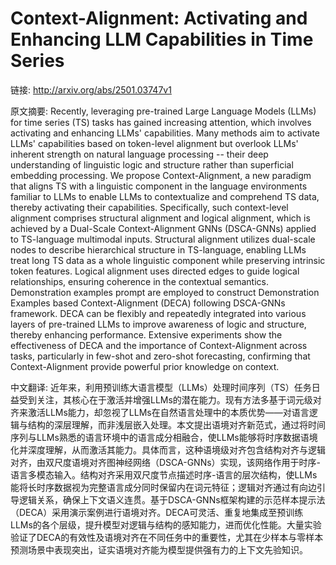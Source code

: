 # Context-Alignment: Activating and Enhancing LLM Capabilities in Time Series

链接: http://arxiv.org/abs/2501.03747v1

原文摘要:
Recently, leveraging pre-trained Large Language Models (LLMs) for time series
(TS) tasks has gained increasing attention, which involves activating and
enhancing LLMs' capabilities. Many methods aim to activate LLMs' capabilities
based on token-level alignment but overlook LLMs' inherent strength on natural
language processing -- their deep understanding of linguistic logic and
structure rather than superficial embedding processing. We propose
Context-Alignment, a new paradigm that aligns TS with a linguistic component in
the language environments familiar to LLMs to enable LLMs to contextualize and
comprehend TS data, thereby activating their capabilities. Specifically, such
context-level alignment comprises structural alignment and logical alignment,
which is achieved by a Dual-Scale Context-Alignment GNNs (DSCA-GNNs) applied to
TS-language multimodal inputs. Structural alignment utilizes dual-scale nodes
to describe hierarchical structure in TS-language, enabling LLMs treat long TS
data as a whole linguistic component while preserving intrinsic token features.
Logical alignment uses directed edges to guide logical relationships, ensuring
coherence in the contextual semantics. Demonstration examples prompt are
employed to construct Demonstration Examples based Context-Alignment (DECA)
following DSCA-GNNs framework. DECA can be flexibly and repeatedly integrated
into various layers of pre-trained LLMs to improve awareness of logic and
structure, thereby enhancing performance. Extensive experiments show the
effectiveness of DECA and the importance of Context-Alignment across tasks,
particularly in few-shot and zero-shot forecasting, confirming that
Context-Alignment provide powerful prior knowledge on context.

中文翻译:
近年来，利用预训练大语言模型（LLMs）处理时间序列（TS）任务日益受到关注，其核心在于激活并增强LLMs的潜在能力。现有方法多基于词元级对齐来激活LLMs能力，却忽视了LLMs在自然语言处理中的本质优势——对语言逻辑与结构的深层理解，而非浅层嵌入处理。本文提出语境对齐新范式，通过将时间序列与LLMs熟悉的语言环境中的语言成分相融合，使LLMs能够将时序数据语境化并深度理解，从而激活其能力。具体而言，这种语境级对齐包含结构对齐与逻辑对齐，由双尺度语境对齐图神经网络（DSCA-GNNs）实现，该网络作用于时序-语言多模态输入。结构对齐采用双尺度节点描述时序-语言的层次结构，使LLMs能将长时序数据视为完整语言成分同时保留内在词元特征；逻辑对齐通过有向边引导逻辑关系，确保上下文语义连贯。基于DSCA-GNNs框架构建的示范样本提示法（DECA）采用演示案例进行语境对齐。DECA可灵活、重复地集成至预训练LLMs的各个层级，提升模型对逻辑与结构的感知能力，进而优化性能。大量实验验证了DECA的有效性及语境对齐在不同任务中的重要性，尤其在少样本与零样本预测场景中表现突出，证实语境对齐能为模型提供强有力的上下文先验知识。
